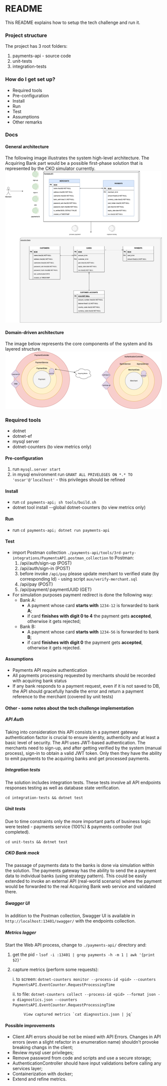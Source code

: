# README #

This README explains how to setup the tech challenge and run it.

### Project structure
The project has 3 root folders:

1. payments-api - source code
2. unit-tests
3. integration-tests

### How do I get set up? ###

* Required tools
* Pre-configuration
* Install
* Run
* Test
* Assumptions
* Other remarks

### Docs
#### General architecture

The following image illustrates the system high-level architecture. The Acquiring Bank part would be a possible first-phase solution that is represented by the CKO simulator currently.
![paymentsapiarc](./payments-api/docs/payments-tech-challenge-UML.drawio.png "Architecture")

#### Domain-driven architecture

The image below represents the core components of the system and its layered structure.
![domainarch](./payments-api/docs/domains.drawio.png "Authentication domain (merchants)")

### Required tools
* dotnet
* dotnet-ef
* mysql server
* dotnet-counters (to view metrics only)

#### Pre-configuration

1. run `mysql.server start`
2. in mysql environment run `GRANT ALL PRIVELEGES ON *.* TO 'oscar'@'localhost'` - this privileges should be refined

#### Install
* run `cd payments-api; sh tools/build.sh`
* dotnet tool install --global dotnet-counters (to view metrics only)

#### Run
* run `cd payments-api; dotnet run payments-api`

#### Test
* import Postman collection `./payments-api/tools/3rd-party-integrations/PaymentsAPI.postman_collection` to Postman:
    1. /api/auth/sign-up (POST)
    2. /api/auth/sign-in (POST)
    3. before invoke `/api/pay` please update merchant to verified state (by corresponding Id)  - using script `aux/verify-merchant.sql`
    4. /api/pay (POST)
    5. /api/payment/:paymentUUID (GET)
* For simulation purposes payment redirect is done the following way:
    * Bank A:
        * A payment whose card **starts with** `1234-12` is forwarded to bank **A**;
        * if card **finishes with digit 0 to 4** the payment gets **accepted**, otherwise it gets rejected;
    * Bank B:
        * A payment whose card **starts with** `1234-56` is forwarded to bank **B**;
        * if card **finishes with digit 0** the payment gets **accepted**, otherwise it gets rejected.

#### Assumptions
* Payments API require authentication
* All payments processing requested by merchants should be recorded with acquiring bank status
* If any bank responds to a payment request, even if it is not saved to DB, the API should gracefully handle the error and return a payment reference to the merchant (covered by unit tests)

#### Other - some notes about the tech challenge implementation
##### API Auth
 Taking into consideration this API consists in a payment gateway authentication factor is crucial to ensure identity, authenticity and at least a basic level of security. The API uses JWT-based authentication. The merchants need to sign-up, and after getting verified by the system (manual process), sign-in to obtain a valid JWT token. Only then they have the ability to emit payments to the acquiring banks and get processed payments.

##### Integration tests
The solution includes integration tests. These tests involve all API endpoints responses testing as well as database state verification.

`cd integration-tests && dotnet test`

##### Unit tests
Due to time constraints only the more important parts of business logic were tested - payments service (100%) & payments controller (not completed).

`cd unit-tests && dotnet test`

##### CKO Bank mock
The passage of payments data to the banks is done via simulation within the solution. The payments gateway has the ability to send the a payment data to individual banks (using strategy pattern). This could be easily extended to invoke an external API (real-world scenario) where the payment would be forwarded to the real Acquiring Bank web service and validated there.

##### Swagger UI
In addition to the Postman collection, Swagger UI is available in `http://localhost:13401/swagger/` with the endpoints collection.

##### Metrics logger
Start the Web API process, change to `./payments-api/` directory and:

1. get the pid - `lsof -i :13401 | grep payments -h -m 1 | awk '{print $2}'`

2. capture metrics (perform some requests):
    
    i.
        to screen: `dotnet-counters monitor --process-id <pid> --counters PaymentsAPI.EventCounter.RequestProcessingTime`

    ii.
        to file: `dotnet-counters collect --process-id <pid> --format json -o diagnostics.json --counters PaymentsAPI.EventCounter.RequestProcessingTime`
        
            View captured metrics `cat diagnostics.json | jq`

#### Possible improvements

* Client API errors should be not be mixed with API Errors. Changes in API errors (even a slight refactor in a enumeration name) shouldn't provoke breaking changs in the client;
* Review mysql user privileges;
* Remove password from code and scripts and use a secure storage;
* AuthenticationController should have input validations before calling any services layer;
* Containerization with docker;
* Extend and refine metrics.